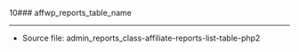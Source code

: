 10### affwp_reports_table_name

----

- Source file: admin_reports_class-affiliate-reports-list-table-php2